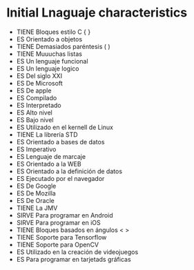 # Initial Lnaguaje characteristics

* TIENE  Bloques estilo C { }
* ES     Orientado a objetos
* TIENE  Demasiados paréntesis ( )
* TIENE  Muuuchas listas
* ES     Un lenguaje funcional
* ES     Un lenguaje logico
* ES     Del siglo XXI
* ES     De Microsoft
* ES     De apple
* ES     Compilado
* ES     Interpretado
* ES     Alto nivel
* ES     Bajo nivel
* ES     Utilizado en el kernell de Linux
* TIENE  La librería STD
* ES     Orientado a bases de datos
* ES     Imperativo
* ES     Lenguaje de marcaje
* ES     Orientado a la WEB
* ES     Orientado a la definición de datos
* ES     Ejecutado por el navegador
* ES     De Google
* ES     De Mozilla
* ES     De Oracle
* TIENE  La JMV
* SIRVE  Para programar en Android
* SIRVE  Para programar en iOS
* TIENE  Bloques basados en ángulos < >
* TIENE  Soporte para Tensorflow
* TIENE  Soporte para OpenCV
* ES     Utilizado en la creación de videojuegos
* ES     Para programar en tarjetads gráficas



